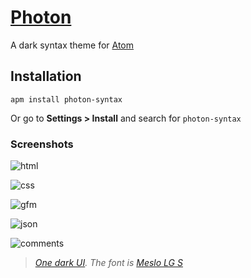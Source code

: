 # [Photon](https://atom.io/themes/photon-syntax)

A dark syntax theme for [Atom](https://atom.io/)

## Installation

```
apm install photon-syntax
```

Or go to __Settings > Install__ and search for `photon-syntax`

### Screenshots

![html](https://raw.githubusercontent.com/MaximSokolov/photon-syntax/master/img/html.png)

![css](https://raw.githubusercontent.com/MaximSokolov/photon-syntax/master/img/css.png)

![gfm](https://raw.githubusercontent.com/MaximSokolov/photon-syntax/master/img/gfm.png)

![json](https://raw.githubusercontent.com/MaximSokolov/photon-syntax/master/img/json.png)

![comments](https://raw.githubusercontent.com/MaximSokolov/photon-syntax/master/img/comments.png)

> _[One dark UI](https://atom.io/themes/one-dark-ui). The font is [Meslo LG S](https://github.com/andreberg/Meslo-Font)_
